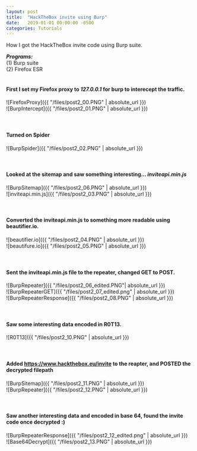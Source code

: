 ```yaml
---
layout: post
title:  "HackTheBox invite using Burp"
date:   2019-01-01 00:00:00 -0500
categories: Tutorials
---
```



How I got the HackTheBox invite code using Burp suite.


***Programs:*** <br/>
(1) Burp suite <br/>
(2) Firefox ESR<br/>
<br/>



#### First I set my Firefox proxy to *127.0.0.1* for burp to interecept the traffic.

![FirefoxProxy]({{ "/files/post2_00.PNG" | absolute_url }})<br/> 
![BurpIntercept]({{ "/files/post2_01.PNG" | absolute_url }})<br/> 
<br/>
<br/>
#### Turned on Spider

![BurpSpider]({{ "/files/post2_02.PNG" | absolute_url }})<br/> 
<br/>
<br/>

#### Looked at the sitemap and saw something interesting... *inviteapi.min.js*

![BurpSitemap]({{ "/files/post2_06.PNG" | absolute_url }})<br/>
![inviteapi.min.js]({{ "/files/post2_03.PNG" | absolute_url }})<br/> 
<br/>
<br/> 

#### Converted the inviteapi.min.js to something more readable using beautifier.io.

![beautifier.io]({{ "/files/post2_04.PNG" | absolute_url }})<br/>
![beautifure.io]({{ "/files/post2_05.PNG" | absolute_url }})<br/>
<br/>
<br/>

#### Sent the inviteapi.min.js file to the repeater, changed GET to POST.

![BurpRepeater]({{ "/files/post2_06_edited.PNG"| absolute_url }})<br/>
![BurpRepeaterGET]({{ "/files/post2_07_edited.png" | absolute_url }})<br/>
![BurpRepeaterResponse]({{ "/files/post2_08.PNG" | absolute_url }})<br/>
<br/>
<br/>

#### Saw some interesting data encoded in R0T13.

![R0T13]({{ "/files/post2_10.PNG" | absolute_url }})<br/>
<br/>
<br/>

#### Added https://www.hackthebox.eu/invite to the reapter, and POSTED the decrypted filepath

![BurpSitemap]({{ "/files/post2_11.PNG" | absolute_url }})<br/>
![BurpRepeater]({{ "/files/post2_12.PNG" | absolute_url }})<br/>
<br/>
<br/>


#### Saw another interesting data and encoded in base 64, found the invite code once decrypted :)

![BurpRepeaterResponse]({{ "/files/post2_12_edited.png" | absolute_url }})<br/>
![Base64Decrypt]({{ "/files/post2_13.PNG" | absolute_url }})<br/>





